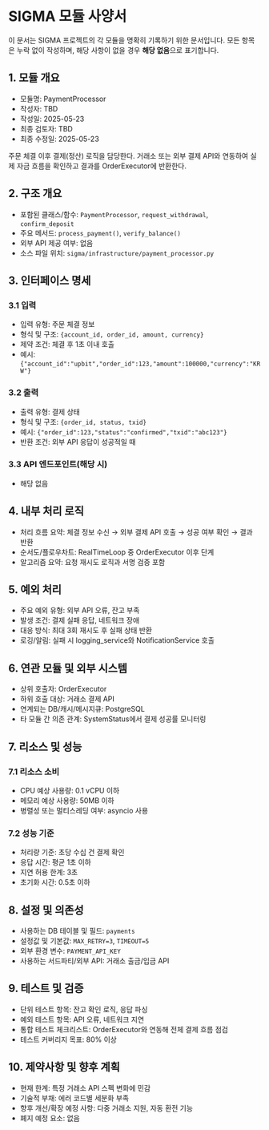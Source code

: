 # SIGMA 모듈 사양서

이 문서는 SIGMA 프로젝트의 각 모듈을 명확히 기록하기 위한 문서입니다. 모든 항목은 누락 없이 작성하며, 해당 사항이 없을 경우 **해당 없음**으로 표기합니다.

## 1. 모듈 개요
* 모듈명: PaymentProcessor
* 작성자: TBD
* 작성일: 2025-05-23
* 최종 검토자: TBD
* 최종 수정일: 2025-05-23

주문 체결 이후 결제(정산) 로직을 담당한다. 거래소 또는 외부 결제 API와 연동하여
실제 자금 흐름을 확인하고 결과를 OrderExecutor에 반환한다.

## 2. 구조 개요
* 포함된 클래스/함수: `PaymentProcessor`, `request_withdrawal`, `confirm_deposit`
* 주요 메서드: `process_payment()`, `verify_balance()`
* 외부 API 제공 여부: 없음
* 소스 파일 위치: `sigma/infrastructure/payment_processor.py`

## 3. 인터페이스 명세
### 3.1 입력
* 입력 유형: 주문 체결 정보
* 형식 및 구조: `{account_id, order_id, amount, currency}`
* 제약 조건: 체결 후 1초 이내 호출
* 예시: `{"account_id":"upbit","order_id":123,"amount":100000,"currency":"KRW"}`

### 3.2 출력
* 출력 유형: 결제 상태
* 형식 및 구조: `{order_id, status, txid}`
* 예시: `{"order_id":123,"status":"confirmed","txid":"abc123"}`
* 반환 조건: 외부 API 응답이 성공적일 때

### 3.3 API 엔드포인트(해당 시)
* 해당 없음

## 4. 내부 처리 로직
* 처리 흐름 요약: 체결 정보 수신 → 외부 결제 API 호출 → 성공 여부 확인 → 결과 반환
* 순서도/플로우차트: RealTimeLoop 중 OrderExecutor 이후 단계
* 알고리즘 요약: 요청 재시도 로직과 서명 검증 포함

## 5. 예외 처리
* 주요 예외 유형: 외부 API 오류, 잔고 부족
* 발생 조건: 결제 실패 응답, 네트워크 장애
* 대응 방식: 최대 3회 재시도 후 실패 상태 반환
* 로깅/알림: 실패 시 logging_service와 NotificationService 호출

## 6. 연관 모듈 및 외부 시스템
* 상위 호출자: OrderExecutor
* 하위 호출 대상: 거래소 결제 API
* 연계되는 DB/캐시/메시지큐: PostgreSQL
* 타 모듈 간 의존 관계: SystemStatus에서 결제 성공률 모니터링

## 7. 리소스 및 성능
### 7.1 리소스 소비
* CPU 예상 사용량: 0.1 vCPU 이하
* 메모리 예상 사용량: 50MB 이하
* 병렬성 또는 멀티스레딩 여부: asyncio 사용

### 7.2 성능 기준
* 처리량 기준: 초당 수십 건 결제 확인
* 응답 시간: 평균 1초 이하
* 지연 허용 한계: 3초
* 초기화 시간: 0.5초 이하

## 8. 설정 및 의존성
* 사용하는 DB 테이블 및 필드: `payments`
* 설정값 및 기본값: `MAX_RETRY=3`, `TIMEOUT=5`
* 외부 환경 변수: `PAYMENT_API_KEY`
* 사용하는 서드파티/외부 API: 거래소 출금/입금 API

## 9. 테스트 및 검증
* 단위 테스트 항목: 잔고 확인 로직, 응답 파싱
* 예외 테스트 항목: API 오류, 네트워크 지연
* 통합 테스트 체크리스트: OrderExecutor와 연동해 전체 결제 흐름 점검
* 테스트 커버리지 목표: 80% 이상

## 10. 제약사항 및 향후 계획
* 현재 한계: 특정 거래소 API 스펙 변화에 민감
* 기술적 부채: 에러 코드별 세분화 부족
* 향후 개선/확장 예정 사항: 다중 거래소 지원, 자동 환전 기능
* 폐지 예정 요소: 없음
